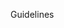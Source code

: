 <span id="title">Guidelines</span>

<div id="body">

<include src="goTopDown/container-inParent-asPanel.md" boilerplate />
<include src="aimForComprehensibility/container-inParent-asPanel.md" boilerplate />
<include src="documentMinimally/container-inParent-asPanel.md" boilerplate />

</div>